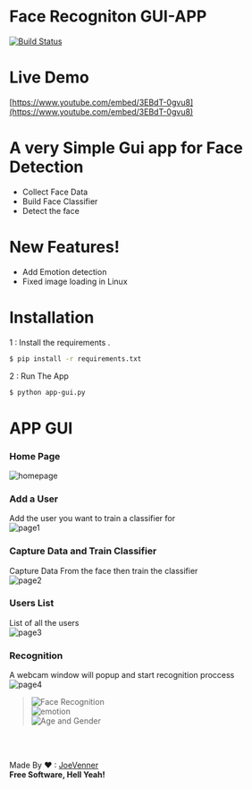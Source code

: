 # Face Recogniton GUI-APP

[![Build Status](https://travis-ci.org/joemccann/dillinger.svg?branch=master)](https://www.youtube.com/channel/UCKvgGs-ALhvOq9u95PHXHNw)

# Live Demo

[https://www.youtube.com/embed/3EBdT-0gvu8](https://www.youtube.com/embed/3EBdT-0gvu8)


# A very Simple Gui app for Face Detection 

  - Collect Face Data
  - Build Face Classifier 
  - Detect the face

#  New Features!

  - Add Emotion detection
  - Fixed image loading in Linux 
  
  
# Installation

1 : Install the requirements .

```sh
$ pip install -r requirements.txt
```

2 : Run The App 

```sh
$ python app-gui.py
```

# APP GUI

### Home Page
![homepage](https://i.ibb.co/c62qvR2/home-page.png)

### Add a User <br>
Add the user you want to train a classifier for <br>
![page1](https://i.ibb.co/t8gdq6s/adduser.png)<br>


### Capture Data and Train Classifier<br>
Capture Data From the face then train the classifier<br>
![page2](https://i.ibb.co/D8JgYhN/capandtraindata.png)<br>

### Users List<br>
List of all the users<br>
![page3](https://i.ibb.co/1KwfVVV/dropdown.png)<br>

### Recognition <br>
A webcam window will popup and start recognition proccess<br>
![page4](https://i.ibb.co/sCtgDDC/4page.png)<br>
>![Face Recognition](https://i.ibb.co/bNpC5wR/jack.png)<br>
>![emotion](https://i.ibb.co/F7pdtjZ/emotion.png)<br>
>![Age and Gender](https://i.ibb.co/9q1L7sD/age.png)<br>



<br><br>

Made By ❤ : [JoeVenner](mailto:ylafrimi@gmail.com)<br>
**Free Software, Hell Yeah!**



